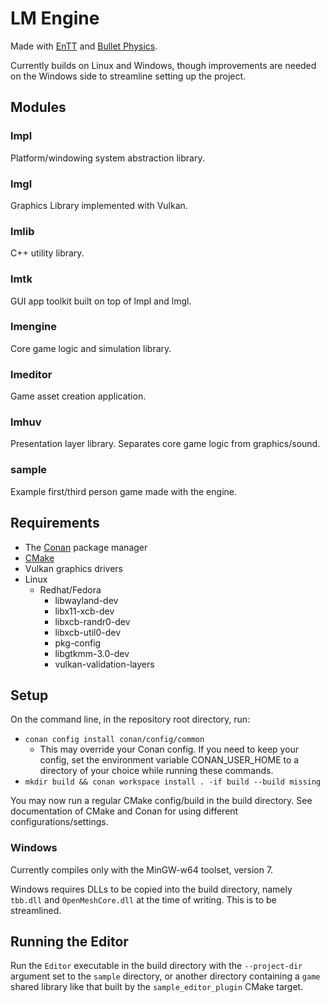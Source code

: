 # LM Engine
Made with [EnTT](https://github.com/skypjack/entt/) and 
[Bullet Physics](https://github.com/bulletphysics/bullet3).

Currently builds on Linux and Windows, though improvements are needed on the 
Windows side to streamline setting up the project.

## Modules

### lmpl
Platform/windowing system abstraction library.

### lmgl
Graphics Library implemented with Vulkan.

### lmlib
C++ utility library.

### lmtk
GUI app toolkit built on top of lmpl and lmgl.

### lmengine
Core game logic and simulation library.

### lmeditor
Game asset creation application.

### lmhuv
Presentation layer library. Separates core game logic from graphics/sound.

### sample
Example first/third person game made with the engine.

## Requirements
* The [Conan](https://conan.io/) package manager
* [CMake](https://cmake.org/)
* Vulkan graphics drivers
* Linux
    * Redhat/Fedora
        * libwayland-dev
        * libx11-xcb-dev
        * libxcb-randr0-dev
        * libxcb-util0-dev
        * pkg-config
        * libgtkmm-3.0-dev
        * vulkan-validation-layers

## Setup
On the command line, in the repository root directory, run:
* `conan config install conan/config/common`
    * This may override your Conan config. If you need to keep your config,
    set the environment variable CONAN_USER_HOME to a directory of your 
    choice while running these commands.
* `mkdir build && conan workspace install . -if build --build missing`

You may now run a regular CMake config/build in the build directory. See 
documentation of CMake and Conan for using different configurations/settings.

### Windows
Currently compiles only with the MinGW-w64 toolset, version 7.

Windows requires DLLs to be copied into the build directory, namely `tbb.dll` 
and `OpenMeshCore.dll` at the time of writing. This is to be streamlined.

## Running the Editor
Run the `Editor` executable in the build directory with the `--project-dir` 
argument set to the `sample` directory, or another directory containing a 
`game` shared library like that built by the `sample_editor_plugin` CMake 
target.
